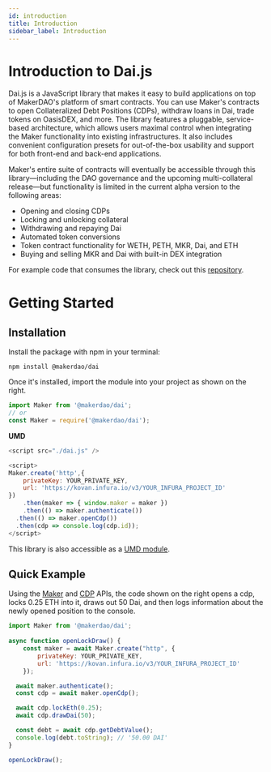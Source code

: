 ```yaml
---
id: introduction
title: Introduction
sidebar_label: Introduction
---
```


# Introduction to Dai.js

Dai.js is a JavaScript library that makes it easy to build applications on top of MakerDAO's platform of smart contracts. You can use Maker's contracts to open Collateralized Debt Positions (CDPs), withdraw loans in Dai, trade tokens on OasisDEX, and more. The library features a pluggable, service-based architecture, which allows users maximal control when integrating the Maker functionality into existing infrastructures. It also includes convenient configuration presets for out-of-the-box usability and support for both front-end and back-end applications. 

Maker's entire suite of contracts will eventually be accessible through this library—including the DAO governance and the upcoming multi-collateral release—but functionality is limited in the current alpha version to the following areas:

- Opening and closing CDPs
- Locking and unlocking collateral
- Withdrawing and repaying Dai
- Automated token conversions
- Token contract functionality for WETH, PETH, MKR, Dai, and ETH
- Buying and selling MKR and Dai with built-in DEX integration

For example code that consumes the library, check out this [repository](https://github.com/makerdao/integration-examples).

# Getting Started

## Installation

Install the package with npm in your terminal:

`npm install @makerdao/dai`

Once it's installed, import the module into your project as shown on the right.

```js 
import Maker from '@makerdao/dai';
// or
const Maker = require('@makerdao/dai');
```
**UMD**
```js 
<script src="./dai.js" />

<script>
Maker.create('http',{
    privateKey: YOUR_PRIVATE_KEY,
    url: 'https://kovan.infura.io/v3/YOUR_INFURA_PROJECT_ID'
})
    .then(maker => { window.maker = maker })
    .then(() => maker.authenticate())
  .then(() => maker.openCdp())
  .then(cdp => console.log(cdp.id));
</script>
```
This library is also accessible as a [UMD module](https://github.com/umdjs/umd).

## **Quick Example**

Using the [Maker](https://makerdao.com/documentation/#maker) and [CDP](https://makerdao.com/documentation/#cdp) APIs, the code shown on the right opens a cdp, locks 0.25 ETH into it, draws out 50 Dai, and then logs information about the newly opened position to the console.

```js
import Maker from '@makerdao/dai';
    
async function openLockDraw() {
    const maker = await Maker.create("http", {
        privateKey: YOUR_PRIVATE_KEY,
        url: 'https://kovan.infura.io/v3/YOUR_INFURA_PROJECT_ID'
    });

  await maker.authenticate();
  const cdp = await maker.openCdp();

  await cdp.lockEth(0.25);
  await cdp.drawDai(50);

  const debt = await cdp.getDebtValue();
  console.log(debt.toString); // '50.00 DAI'
}

openLockDraw();
```